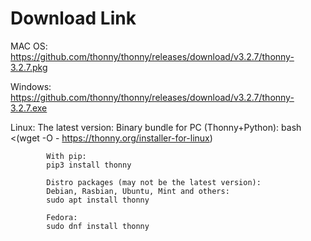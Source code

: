 # Download Link

  MAC OS:   https://github.com/thonny/thonny/releases/download/v3.2.7/thonny-3.2.7.pkg 
  
  Windows:  https://github.com/thonny/thonny/releases/download/v3.2.7/thonny-3.2.7.exe 
  
  Linux:    The latest version:
			Binary bundle for PC (Thonny+Python):
			bash <(wget -O - https://thonny.org/installer-for-linux)

			With pip:
			pip3 install thonny

			Distro packages (may not be the latest version):
			Debian, Rasbian, Ubuntu, Mint and others:
			sudo apt install thonny

			Fedora:
			sudo dnf install thonny


